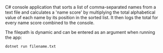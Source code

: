 C# console application that sorts a list of comma-separated names from a text file and calculates a 'name score' by multiplying the total alphabetical value of each name by its position in the sorted list. It then logs the total for every name score combined to the console.

The filepath is dynamic and can be entered as an argument when running the app:

`dotnet run filename.txt`

